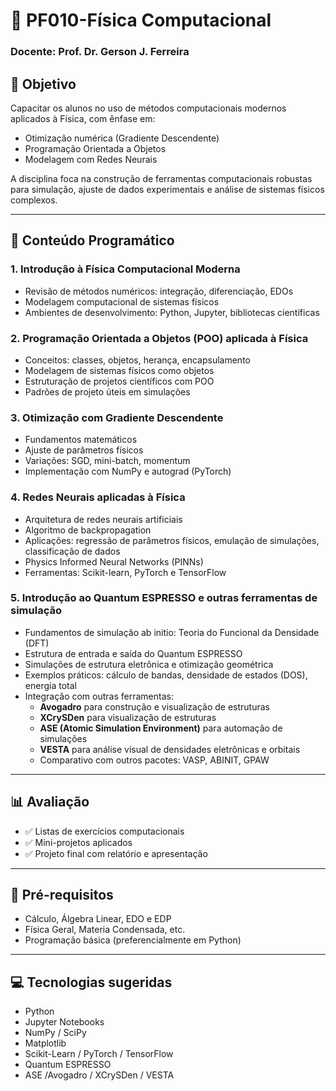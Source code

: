 
# 📘 PF010-Física Computacional 
### Docente: Prof. Dr. Gerson J. Ferreira

## 🎯 Objetivo

Capacitar os alunos no uso de métodos computacionais modernos aplicados à Física, com ênfase em:

- Otimização numérica (Gradiente Descendente)
- Programação Orientada a Objetos
- Modelagem com Redes Neurais

A disciplina foca na construção de ferramentas computacionais robustas para simulação, ajuste de dados experimentais e análise de sistemas físicos complexos.

---

## 🧠 Conteúdo Programático

### 1. Introdução à Física Computacional Moderna
- Revisão de métodos numéricos: integração, diferenciação, EDOs
- Modelagem computacional de sistemas físicos
- Ambientes de desenvolvimento: Python, Jupyter, bibliotecas científicas

### 2. Programação Orientada a Objetos (POO) aplicada à Física
- Conceitos: classes, objetos, herança, encapsulamento
- Modelagem de sistemas físicos como objetos
- Estruturação de projetos científicos com POO
- Padrões de projeto úteis em simulações

### 3. Otimização com Gradiente Descendente
- Fundamentos matemáticos
- Ajuste de parâmetros físicos
- Variações: SGD, mini-batch, momentum
- Implementação com NumPy e autograd (PyTorch)

### 4. Redes Neurais aplicadas à Física
- Arquitetura de redes neurais artificiais
- Algoritmo de backpropagation
- Aplicações: regressão de parâmetros físicos, emulação de simulações, classificação de dados
- Physics Informed Neural Networks (PINNs) 
- Ferramentas: Scikit-learn, PyTorch e TensorFlow

### 5. Introdução ao Quantum ESPRESSO e outras ferramentas de simulação
- Fundamentos de simulação ab initio: Teoria do Funcional da Densidade (DFT)
- Estrutura de entrada e saída do Quantum ESPRESSO
- Simulações de estrutura eletrônica e otimização geométrica
- Exemplos práticos: cálculo de bandas, densidade de estados (DOS), energia total
- Integração com outras ferramentas:
  - **Avogadro** para construção e visualização de estruturas
  - **XCrySDen** para visualização de estruturas
  - **ASE (Atomic Simulation Environment)** para automação de simulações
  - **VESTA** para análise visual de densidades eletrônicas e orbitais
  - Comparativo com outros pacotes: VASP, ABINIT, GPAW

---

## 📊 Avaliação
- ✅ Listas de exercícios computacionais  
- ✅ Mini-projetos aplicados  
- ✅ Projeto final com relatório e apresentação

---

## 🧾 Pré-requisitos
- Cálculo, Álgebra Linear, EDO e EDP  
- Física Geral, Materia Condensada, etc.  
- Programação básica (preferencialmente em Python)

---

## 💻 Tecnologias sugeridas
- Python  
- Jupyter Notebooks  
- NumPy / SciPy  
- Matplotlib  
- Scikit-Learn / PyTorch / TensorFlow  
- Quantum ESPRESSO  
- ASE /Avogadro / XCrySDen / VESTA  

